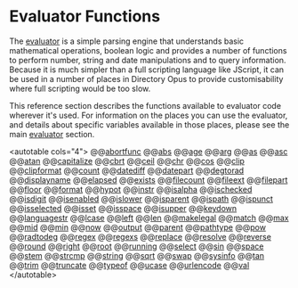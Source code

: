 # Evaluator Functions

The [evaluator](evaluator/README.md) is a simple parsing engine that understands basic mathematical operations, boolean logic and provides a number of functions to perform number, string and date manipulations and to query information. Because it is much simpler than a full scripting language like JScript, it can be used in a number of places in Directory Opus to provide customisability where full scripting would be too slow.

This reference section describes the functions available to evaluator code wherever it's used. For information on the places you can use the evaluator, and details about specific variables available in those places, please see the main [evaluator](/Manual/evaluator/README.md) section.

\<autotable cols="4"\> @@[abortfunc](/Manual/reference/evaluator/abortfunc.md) @@[abs](/Manual/reference/evaluator/abs.md) @@[age](/Manual/reference/evaluator/age.md) @@[arg](/Manual/reference/evaluator/arg.md) @@[as](/Manual/reference/evaluator/as.md) @@[asc](/Manual/reference/evaluator/asc.md) @@[atan](/Manual/reference/evaluator/atan.md) @@[capitalize](/Manual/reference/evaluator/capitalize.md) @@[cbrt](/Manual/reference/evaluator/cbrt.md) @@[ceil](/Manual/reference/evaluator/ceil.md) @@[chr](/Manual/reference/evaluator/chr.md) @@[cos](/Manual/reference/evaluator/cos.md) @@[clip](/Manual/reference/evaluator/clip.md) @@[clipformat](/Manual/reference/evaluator/clipformat.md) @@[count](/Manual/reference/evaluator/count.md) @@[datediff](/Manual/reference/evaluator/datediff.md) @@[datepart](/Manual/reference/evaluator/datepart.md) @@[degtorad](/Manual/reference/evaluator/degtorad.md) @@[displayname](/Manual/reference/evaluator/displayname.md) @@[elapsed](/Manual/reference/evaluator/elapsed.md) @@[exists](/Manual/reference/evaluator/exists.md) @@[filecount](/Manual/reference/evaluator/filecount.md) @@[fileext](/Manual/reference/evaluator/fileext.md) @@[filepart](/Manual/reference/evaluator/filepart.md) @@[floor](/Manual/reference/evaluator/floor.md) @@[format](/Manual/reference/evaluator/format.md) @@[hypot](/Manual/reference/evaluator/hypot.md) @@[instr](/Manual/reference/evaluator/instr.md) @@[isalpha](/Manual/reference/evaluator/isalpha.md) @@[ischecked](/Manual/reference/evaluator/ischecked.md) @@[isdigit](/Manual/reference/evaluator/isdigit.md) @@[isenabled](/Manual/reference/evaluator/isenabled.md) @@[islower](/Manual/reference/evaluator/islower.md) @@[isparent](/Manual/reference/evaluator/isparent.md) @@[ispath](/Manual/reference/evaluator/ispath.md) @@[ispunct](/Manual/reference/evaluator/ispunct.md) @@[isselected](/Manual/reference/evaluator/isselected.md) @@[isset](/Manual/reference/evaluator/isset.md) @@[isspace](/Manual/reference/evaluator/isspace.md) @@[isupper](/Manual/reference/evaluator/isupper.md) @@[keydown](/Manual/reference/evaluator/keydown.md) @@[languagestr](/Manual/reference/evaluator/languagestr.md) @@[lcase](/Manual/reference/evaluator/lcase.md) @@[left](/Manual/reference/evaluator/left.md) @@[len](/Manual/reference/evaluator/len.md) @@[makelegal](/Manual/reference/evaluator/makelegal.md) @@[match](/Manual/reference/evaluator/match.md) @@[max](/Manual/reference/evaluator/max.md) @@[mid](/Manual/reference/evaluator/mid.md) @@[min](/Manual/reference/evaluator/min.md) @@[now](/Manual/reference/evaluator/now.md) @@[output](/Manual/reference/evaluator/output.md) @@[parent](/Manual/reference/evaluator/parent.md) @@[pathtype](/Manual/reference/evaluator/pathtype.md) @@[pow](/Manual/reference/evaluator/pow.md) @@[radtodeg](/Manual/reference/evaluator/radtodeg.md) @@[regex](/Manual/reference/evaluator/regex.md) @@[regexs](/Manual/reference/evaluator/regexs.md) @@[replace](/Manual/reference/evaluator/replace.md) @@[resolve](/Manual/reference/evaluator/resolve.md) @@[reverse](/Manual/reference/evaluator/reverse.md) @@[round](/Manual/reference/evaluator/round.md) @@[right](/Manual/reference/evaluator/right.md) @@[root](/Manual/reference/evaluator/root.md) @@[running](/Manual/reference/evaluator/running.md) @@[select](/Manual/reference/evaluator/select.md) @@[sin](/Manual/reference/evaluator/sin.md) @@[space](/Manual/reference/evaluator/space.md) @@[stem](/Manual/reference/evaluator/stem.md) @@[strcmp](/Manual/reference/evaluator/strcmp.md) @@[string](/Manual/reference/evaluator/string.md) @@[sqrt](/Manual/reference/evaluator/sqrt.md) @@[swap](/Manual/reference/evaluator/swap.md) @@[sysinfo](/Manual/reference/evaluator/sysinfo.md) @@[tan](/Manual/reference/evaluator/tan.md) @@[trim](/Manual/reference/evaluator/trim.md) @@[truncate](/Manual/reference/evaluator/truncate.md) @@[typeof](/Manual/reference/evaluator/typeof.md) @@[ucase](/Manual/reference/evaluator/ucase.md) @@[urlencode](/Manual/reference/evaluator/urlencode.md) @@[val](/Manual/reference/evaluator/val.md) \</autotable\>
